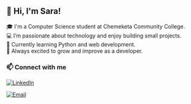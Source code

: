 ## 👋 Hi, I'm Sara!

🎓 I'm a Computer Science student at Chemeketa Community College.  
💻 I’m passionate about technology and enjoy building small projects.  
🧠 Currently learning Python and web development.  
🚀 Always excited to grow and improve as a developer.

### 📫 Connect with me

[![LinkedIn](https://img.shields.io/badge/LinkedIn-blue?logo=linkedin&style=for-the-badge)](https://www.linkedin.com/in/sara-ramazani-72bb2a353)

[![Email](https://img.shields.io/badge/Email-D14836?logo=gmail&style=for-the-badge)](mailto:rmi.sara303@gmail.com)

